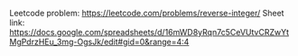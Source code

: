 Leetcode problem: https://leetcode.com/problems/reverse-integer/
Sheet link: https://docs.google.com/spreadsheets/d/16mWD8yRqn7c5CeVUtvCRZwYtMgPdrzHEu_3mg-OgsJk/edit#gid=0&range=4:4